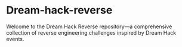 # Dream-hack-reverse
Welcome to the Dream Hack Reverse repository—a comprehensive collection of reverse engineering challenges inspired by Dream Hack events.
